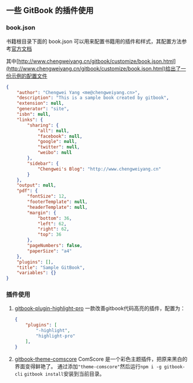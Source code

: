 ## 一些 GitBook 的插件使用

### book.json
书籍根目录下面的 book.json 可以用来配置书籍用的插件和样式，其配置方法参考[官方文档](https://toolchain.gitbook.com/config.html)

其中[http://www.chengweiyang.cn/gitbook/customize/book.json.html](http://www.chengweiyang.cn/gitbook/customize/book.json.html)给出了一份示例的配置文件
``` json
{
    "author": "Chengwei Yang <me@chengweiyang.cn>",
    "description": "This is a sample book created by gitbook",
    "extension": null,
    "generator": "site",
    "isbn": null,
    "links": {
        "sharing": {
            "all": null,
            "facebook": null,
            "google": null,
            "twitter": null,
            "weibo": null
        },
        "sidebar": {
            "Chengwei's Blog": "http://www.chengweiyang.cn"
        }
    },
    "output": null,
    "pdf": {
        "fontSize": 12,
        "footerTemplate": null,
        "headerTemplate": null,
        "margin": {
            "bottom": 36,
            "left": 62,
            "right": 62,
            "top": 36
        },
        "pageNumbers": false,
        "paperSize": "a4"
    },
    "plugins": [],
    "title": "Sample GitBook",
    "variables": {}
}
```

### 插件使用
1. [gitbook-plugin-highlight-pro](https://github.com/tkggcelt/gitbook-plugin-highlight-pro) 
一款改善gitbook代码高亮的插件，配置为：
    ``` json
    {
        "plugins": [
            "-highlight", 
            "highlight-pro"
        ],
    }
    ```
2. [gitbook-theme-comscore](https://www.npmjs.com/package/gitbook-theme-comscore) 
    ComScore 是一个彩色主题插件，把原来黑白的界面变得鲜艳了。
    通过添加`"theme-comscore"`然后运行`npm i -g gitbook-cli` `gitbook install`安装到当前目录。


